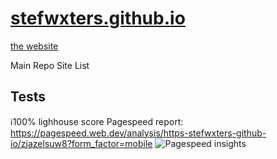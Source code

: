 # [stefwxters.github.io](/)
[the website](https://stefwxters.github.io)

Main Repo Site List
## Tests
:information_source:100% lighhouse score
Pagespeed report: https://pagespeed.web.dev/analysis/https-stefwxters-github-io/zjazelsuw8?form_factor=mobile
![Pagespeed insights](images/image.avif)
